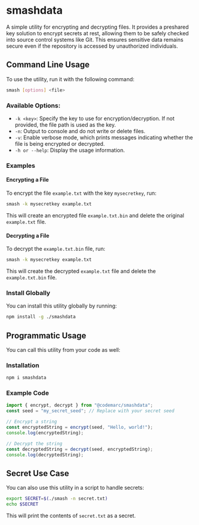 
# smashdata

A simple utility for encrypting and decrypting files. It provides a preshared key solution to encrypt secrets at rest, allowing them to be safely checked into source control systems like Git. This ensures sensitive data remains secure even if the repository is accessed by unauthorized individuals.

## Command Line Usage

To use the utility, run it with the following command:

```bash
smash [options] <file>
```

### Available Options:

- `-k <key>`: Specify the key to use for encryption/decryption. If not provided, the file path is used as the key.
- `-n`: Output to console and do not write or delete files.
- `-v`: Enable verbose mode, which prints messages indicating whether the file is being encrypted or decrypted.
- `-h or --help`: Display the usage information.

### Examples

#### Encrypting a File
To encrypt the file `example.txt` with the key `mysecretkey`, run:

```bash
smash -k mysecretkey example.txt
```

This will create an encrypted file `example.txt.bin` and delete the original `example.txt` file.

#### Decrypting a File
To decrypt the `example.txt.bin` file, run:

```bash
smash -k mysecretkey example.txt
```

This will create the decrypted `example.txt` file and delete the `example.txt.bin` file.

### Install Globally

You can install this utility globally by running:

```bash
npm install -g ./smashdata
```

## Programmatic Usage

You can call this utility from your code as well:

### Installation

```bash
npm i smashdata
```

### Example Code

```js
import { encrypt, decrypt } from "@codemarc/smashdata";
const seed = "my_secret_seed"; // Replace with your secret seed

// Encrypt a string
const encryptedString = encrypt(seed, "Hello, world!");
console.log(encryptedString);

// Decrypt the string
const decryptedString = decrypt(seed, encryptedString);
console.log(decryptedString);
```

## Secret Use Case

You can also use this utility in a script to handle secrets:

```bash
export SECRET=$(./smash -n secret.txt)
echo $SECRET
```

This will print the contents of `secret.txt` as a secret.
